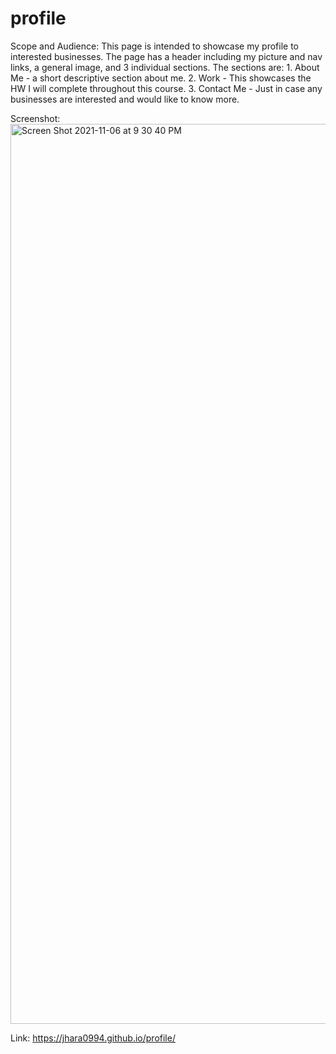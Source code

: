 # profile

Scope and Audience:
This page is intended to showcase my profile to interested businesses. The page has a header including my picture and nav links, a general image, and 3 individual sections. The sections are:
    1. About Me - a short descriptive section about me. 
    2. Work - This showcases the HW I will complete throughout this course. 
    3. Contact Me - Just in case any businesses are interested and would like to know more. 

Screenshot:
<img width="1440" alt="Screen Shot 2021-11-06 at 9 30 40 PM" src="https://user-images.githubusercontent.com/92455472/140629371-2797ad2f-a3e3-4ab0-bf02-04a9f5dd0431.png">

Link:
https://jhara0994.github.io/profile/


